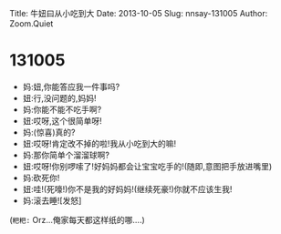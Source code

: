 Title: 牛妞曰从小吃到大
Date: 2013-10-05
Slug: nnsay-131005
Author: Zoom.Quiet


# 131005

- 妈:妞,你能答应我一件事吗?
- 妞:行,没问题的,妈妈!
- 妈:你能不能不吃手啊?
- 妞:哎呀,这个很简单呀!
- 妈:(惊喜)真的?
- 妞:哎呀!肯定改不掉的啦!我从小吃到大的嘛!
- 妈:那你简单个溜溜球啊?
- 妞:哎呀!你别啰嗦了!好妈妈都会让宝宝吃手的!(随即,意图把手放进嘴里)
- 妈:砍死你!
- 妞:哇!(死嚎!)你不是我的好妈妈!(继续死豪!)你就不应该生我!
- 妈:滚去睡![发怒]


(`粑粑:` Orz...俺家每天都这样纸的哪....)
